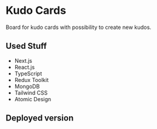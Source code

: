 # Kudo Cards

Board for kudo cards with possibility to create new kudos.

## Used Stuff

- Next.js
- React.js
- TypeScript
- Redux Toolkit
- MongoDB
- Tailwind CSS
- Atomic Design

## Deployed version
